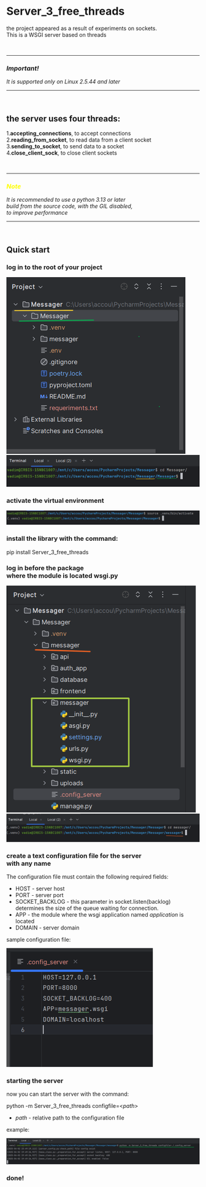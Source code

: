 
# Server_3_free_threads
the project appeared as a result of experiments on sockets. <br>
This is a WSGI server based on threads

<br>

***
### *Important!*
*It is supported only on Linux 2.5.44 and later*
***

<br>

## the server uses four threads:
1.<b>accepting_connections</b>, to accept connections<br>
2.<b>reading_from_socket</b>, to read data from a client socket<br>
3.<b>sending_to_socket</b>, to send data to a socket<br>
4.<b>close_client_sock</b>, to close client sockets<br>

<br>

***
### *<p style="color: yellow;">Note</p>*
*It is recommended to use a python 3.13 or later<br>
build from the source code, with the GIL disabled,<br> 
to improve performance*
***

<br>

## Quick start

### log in to the root of your project
<img src="img/1.1.png">
<img src="img/1.2.png">

<h3>activate the virtual environment</h3>

<img src="img/2.1.png">

### install the library with the command:<br>
pip install Server_3_free_threads

### log in before the package <br>where the module is located wsgi.py
<img src="img/3.1.png">
<img src="img/3.2.png">

### create a text configuration file for the server<br> with any name

The configuration file must contain the following required fields:

* HOST - server host
* PORT - server port
* SOCKET_BACKLOG - this parameter in socket.listen(backlog) <br>determines the size of the queue waiting for connection.
* APP - the module where the wsgi application named *application* is located
* DOMAIN - server domain

sample configuration file:

<img src="img/3.3.png">

### starting the server

now you can start the server with the command:

python -m Server_3_free_threads configfile=<*path*> <br>
* *path* - relative path to the configuration file

example:

<img src="img/4.1.png">

### done!



